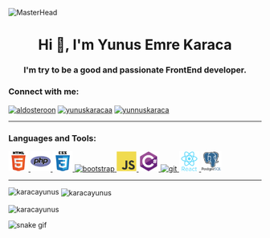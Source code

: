 
   ![MasterHead](https://caglarbostanci.com.tr/wp-content/uploads/2017/04/HTML5-CSS-JS-caglarbostanci-com-tr.png)

<h1 align="center">Hi 👋, I'm Yunus Emre Karaca</h1>
<h3 align="center">I'm try to be a good and passionate FrontEnd developer.</h3>

<h3 align="left">Connect with me:</h3>
<p align="left">
<a href="https://twitter.com/aldosteroon" target="blank"><img align="center" src="https://raw.githubusercontent.com/rahuldkjain/github-profile-readme-generator/master/src/images/icons/Social/twitter.svg" alt="aldosteroon" height="30" width="40" /></a>
<a href="https://linkedin.com/in/yunuskaracaa" target="blank"><img align="center" src="https://raw.githubusercontent.com/rahuldkjain/github-profile-readme-generator/master/src/images/icons/Social/linked-in-alt.svg" alt="yunuskaracaa" height="30" width="40" /></a>
<a href="https://instagram.com/yunnuskaraca" target="blank"><img align="center" src="https://raw.githubusercontent.com/rahuldkjain/github-profile-readme-generator/master/src/images/icons/Social/instagram.svg" alt="yunnuskaraca" height="30" width="40" /></a>
   <hr>
</p>

<h3 align="left">Languages and Tools:</h3>
<p align="left"> 
   <a href="[https://www.w3.org/html/](https://www.w3schools.com/html/)" target="_blank" rel="noreferrer"> <img src="https://raw.githubusercontent.com/devicons/devicon/master/icons/html5/html5-original-wordmark.svg" alt="html5" width="40" height="40"/> </a> 
   <a href="https://www.php.net" target="_blank" rel="noreferrer"> <img src="https://raw.githubusercontent.com/devicons/devicon/master/icons/php/php-original.svg" alt="php" width="40" height="40"/> </a>
  <a href="https://www.w3schools.com/css/" target="_blank" rel="noreferrer"> <img src="https://raw.githubusercontent.com/devicons/devicon/master/icons/css3/css3-original-wordmark.svg" alt="css3" width="40" height="40"/> </a>
  <a href="https://getbootstrap.com" target="_blank" rel="noreferrer"> <img src="https://brandlogos.net/wp-content/uploads/2021/09/bootstrap-logo.png" alt="bootstrap" width="40" height="40"/> </a>
  <a href="https://developer.mozilla.org/en-US/docs/Web/JavaScript" target="_blank" rel="noreferrer"> <img src="https://raw.githubusercontent.com/devicons/devicon/master/icons/javascript/javascript-original.svg" alt="javascript" width="40" height="40"/> </a>
  <a href="https://www.w3schools.com/cs/" target="_blank" rel="noreferrer"> <img src="https://raw.githubusercontent.com/devicons/devicon/master/icons/csharp/csharp-original.svg" alt="csharp" width="40" height="40"/> </a>
  <a href="https://git-scm.com/" target="_blank" rel="noreferrer"> <img src="https://www.vectorlogo.zone/logos/git-scm/git-scm-icon.svg" alt="git" width="40" height="40"/> </a> 
  <a href="https://reactjs.org/" target="_blank" rel="noreferrer"> <img src="https://raw.githubusercontent.com/devicons/devicon/master/icons/react/react-original-wordmark.svg" alt="react" width="40" height="40"/> </a> 
   <a href="https://www.postgresql.org" target="_blank" rel="noreferrer"> <img src="https://raw.githubusercontent.com/devicons/devicon/master/icons/postgresql/postgresql-original-wordmark.svg" alt="postgresql" width="40" height="40"/> </a> <hr>
<p><img align="left" src="https://github-readme-stats.vercel.app/api/top-langs?username=karacayunus&show_icons=true&locale=en&layout=compact" alt="karacayunus" /></p>

<p>&nbsp;<img align="center" src="https://github-readme-stats.vercel.app/api?username=karacayunus&show_icons=true&locale=en" alt="karacayunus" /></p>

<p><img align="center" src="https://github-readme-streak-stats.herokuapp.com/?user=karacayunus&" alt="karacayunus" /></p>

![snake gif](https://github.com/karacayunus/karacayunus/blob/output/github-contribution-grid-snake.gif)

